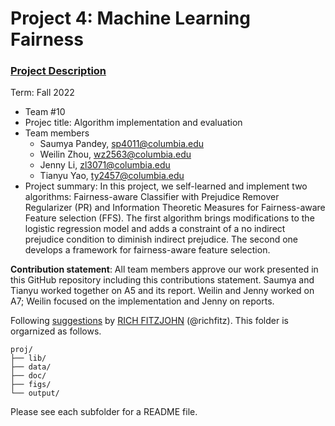 # Project 4: Machine Learning Fairness

### [Project Description](doc/project4_desc.md)

Term: Fall 2022

+ Team #10
+ Projec title: Algorithm implementation and evaluation
+ Team members
	+ Saumya Pandey, sp4011@columbia.edu
	+ Weilin Zhou, wz2563@columbia.edu
	+ Jenny Li, zl3071@columbia.edu
	+ Tianyu Yao, ty2457@columbia.edu
+ Project summary: In this project, we self-learned and implement two algorithms: Fairness-aware Classifier with Prejudice Remover Regularizer (PR) and Information Theoretic Measures for Fairness-aware Feature selection (FFS). The first algorithm brings modifications to the logistic regression model and adds a constraint of a no indirect prejudice condition to diminish indirect prejudice. The second one develops a framework for fairness-aware feature selection.

**Contribution statement**: All team members approve our work presented in this GitHub repository including this contributions statement. Saumya and Tianyu worked together on A5 and its report. Weilin and Jenny worked on A7; Weilin focused on the implementation and Jenny on reports.

Following [suggestions](http://nicercode.github.io/blog/2013-04-05-projects/) by [RICH FITZJOHN](http://nicercode.github.io/about/#Team) (@richfitz). This folder is orgarnized as follows.

```
proj/
├── lib/
├── data/
├── doc/
├── figs/
└── output/
```

Please see each subfolder for a README file.
